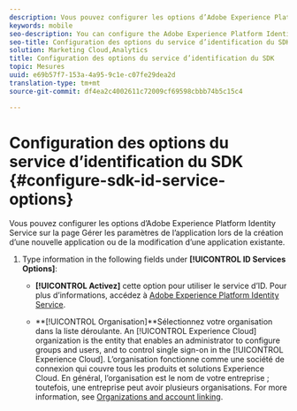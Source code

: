 ```yaml
---
description: Vous pouvez configurer les options d’Adobe Experience Platform Identity Service sur la page Gérer les paramètres de l’application lors de la création d’une nouvelle application ou de la modification d’une application existante.
keywords: mobile
seo-description: You can configure the Adobe Experience Platform Identity Service options on the Manage App Settings page while creating a new app or editing an existing app.
seo-title: Configuration des options du service d’identification du SDK
solution: Marketing Cloud,Analytics
title: Configuration des options du service d’identification du SDK
topic: Mesures
uuid: e69b57f7-153a-4a95-9c1e-c07fe29dea2d
translation-type: tm+mt
source-git-commit: df4ea2c4002611c72009cf69598cbbb74b5c15c4

---
```



# Configuration des options du service d’identification du SDK {#configure-sdk-id-service-options}

Vous pouvez configurer les options d’Adobe Experience Platform Identity Service sur la page Gérer les paramètres de l’application lors de la création d’une nouvelle application ou de la modification d’une application existante.

1. Type information in the following fields under **[!UICONTROL ID Services Options]**:

   * **[!UICONTROL Activez]** cette option pour utiliser le service d’ID. Pour plus d’informations, accédez à [Adobe Experience Platform Identity Service](https://marketing.adobe.com/resources/help/en_US/mcvid/).<!-- REKHA - don't know where this content has been migrated to. -->

   * **[!UICONTROL Organisation]**Sélectionnez votre organisation dans la liste déroulante.
An [!UICONTROL Experience Cloud] organization is the entity that enables an administrator to configure groups and users, and to control single sign-on in the [!UICONTROL Experience Cloud]. L’organisation fonctionne comme une société de connexion qui couvre tous les produits et solutions Experience Cloud. En général, l’organisation est le nom de votre entreprise ; toutefois, une entreprise peut avoir plusieurs organisations. For more information, see [Organizations and account linking](https://docs.adobe.com/content/help/en/core-services/interface/manage-users-and-products/organizations.html).